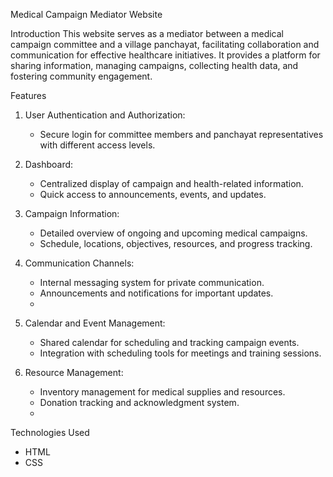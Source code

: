 Medical Campaign Mediator Website

Introduction
This website serves as a mediator between a medical campaign committee and a village panchayat, facilitating collaboration and communication for effective healthcare initiatives. It provides a platform for sharing information, managing campaigns, collecting health data, and fostering community engagement.

Features
1. User Authentication and Authorization:
   - Secure login for committee members and panchayat representatives with different access levels.

2. Dashboard:
   - Centralized display of campaign and health-related information.
   - Quick access to announcements, events, and updates.

3. Campaign Information:
   - Detailed overview of ongoing and upcoming medical campaigns.
   - Schedule, locations, objectives, resources, and progress tracking.

4. Communication Channels:
   - Internal messaging system for private communication.
   - Announcements and notifications for important updates.
   - 
5. Calendar and Event Management:
   - Shared calendar for scheduling and tracking campaign events.
   - Integration with scheduling tools for meetings and training sessions.

6. Resource Management:
   - Inventory management for medical supplies and resources.
   - Donation tracking and acknowledgment system.
   - 
 Technologies Used
- HTML
- CSS


